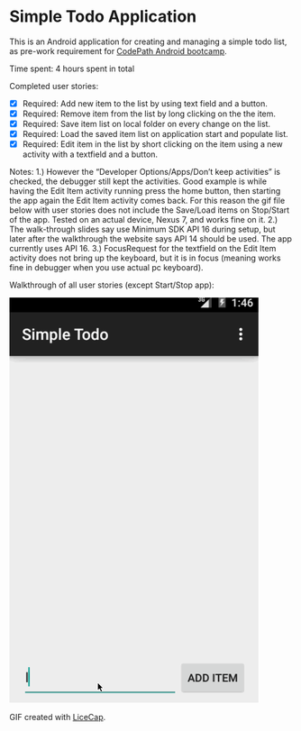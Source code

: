 # Simple Todo Application

This is an Android application for creating and managing a simple todo list, as pre-work requirement for [CodePath Android bootcamp](http://www.codepath.com/).

Time spent: 4 hours spent in total

Completed user stories:

 * [x] Required: Add new item to the list  by using text field and a button.
 * [x] Required: Remove item from the list by long clicking on the the item.
 * [x] Required: Save item list on local folder on every change on the list.
 * [x] Required: Load the saved item list on application start and populate list.
 * [x] Required: Edit item in the list by short clicking on the item using a new activity with a textfield and a button. 

Notes:
 1.) However the “Developer Options/Apps/Don’t keep activities” is checked, the debugger still kept the activities. Good example is while having the Edit Item activity running press the home button, then starting the app again the Edit Item activity comes back.  For this reason the gif file below with user stories does not include the Save/Load items on Stop/Start of the app.  Tested on an actual device, Nexus 7, and works fine on it.
 2.) The walk-through slides say use Minimum SDK API 16 during setup, but later after the walkthrough the website says API 14 should be used. The app currently uses API 16.
 3.) FocusRequest for the textfield on the Edit Item activity does not bring up the keyboard, but it is in focus (meaning works fine in debugger when you use actual pc keyboard).
 
Walkthrough of all user stories (except Start/Stop app):

![Video Walkthrough](simple_todo.gif)

GIF created with [LiceCap](http://www.cockos.com/licecap/).

